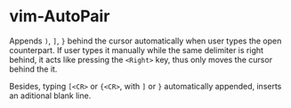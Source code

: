 # vim-AutoPair

Appends `)`, `]`, `}` behind the cursor automatically when user types the open
counterpart. If user types it manually while the same delimiter is right
behind, it acts like pressing the `<Right>` key, thus only moves the cursor
behind the it.

Besides, typing `[<CR>` or `{<CR>`, with `]` or `}` automatically appended,
inserts an aditional blank line.
